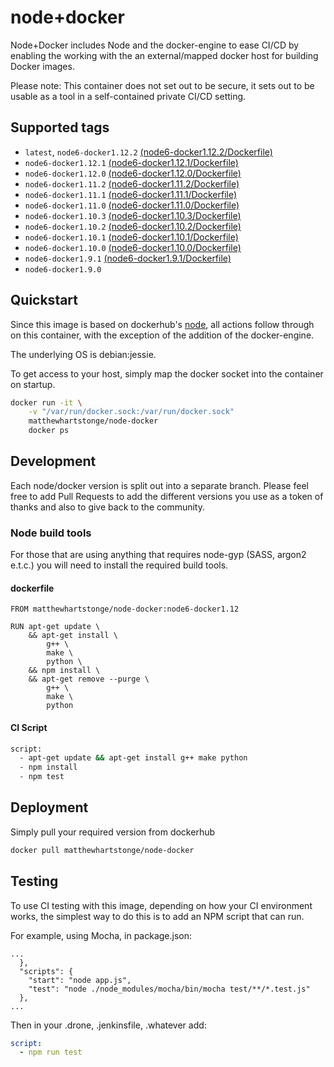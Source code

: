 # node+docker

Node+Docker includes Node and the docker-engine to ease CI/CD by enabling the 
working with the an external/mapped docker host for building Docker images.

Please note: This container does not set out to be secure, it sets out to be
usable as a tool in a self-contained private CI/CD setting.

## Supported tags
- `latest`, `node6-docker1.12.2` [(node6-docker1.12.2/Dockerfile)](https://github.com/MatthewHartstonge/node-docker/blob/node6-docker1.12.2/Dockerfile)
- `node6-docker1.12.1` [(node6-docker1.12.1/Dockerfile)](https://github.com/MatthewHartstonge/node-docker/blob/node6-docker1.12.1/Dockerfile)
- `node6-docker1.12.0` [(node6-docker1.12.0/Dockerfile)](https://github.com/MatthewHartstonge/node-docker/blob/node6-docker1.12.0/Dockerfile)
- `node6-docker1.11.2` [(node6-docker1.11.2/Dockerfile)](https://github.com/MatthewHartstonge/node-docker/blob/node6-docker1.11.2/Dockerfile)
- `node6-docker1.11.1` [(node6-docker1.11.1/Dockerfile)](https://github.com/MatthewHartstonge/node-docker/blob/node6-docker1.11.1/Dockerfile)
- `node6-docker1.11.0` [(node6-docker1.11.0/Dockerfile)](https://github.com/MatthewHartstonge/node-docker/blob/node6-docker1.11.0/Dockerfile)
- `node6-docker1.10.3` [(node6-docker1.10.3/Dockerfile)](https://github.com/MatthewHartstonge/node-docker/blob/node6-docker1.10.3/Dockerfile)
- `node6-docker1.10.2` [(node6-docker1.10.2/Dockerfile)](https://github.com/MatthewHartstonge/node-docker/blob/node6-docker1.10.2/Dockerfile)
- `node6-docker1.10.1` [(node6-docker1.10.1/Dockerfile)](https://github.com/MatthewHartstonge/node-docker/blob/node6-docker1.10.1/Dockerfile)
- `node6-docker1.10.0` [(node6-docker1.10.0/Dockerfile)](https://github.com/MatthewHartstonge/node-docker/blob/node6-docker1.10.0/Dockerfile)
- `node6-docker1.9.1` [(node6-docker1.9.1/Dockerfile)](https://github.com/MatthewHartstonge/node-docker/blob/node6-docker1.9.1/Dockerfile)
- `node6-docker1.9.0`

## Quickstart
Since this image is based on dockerhub's [node](https://hub.docker.com/_/node/),
all actions follow through on this container, with the exception of the 
addition of the docker-engine.

The underlying OS is debian:jessie. 

To get access to your host, simply map the docker socket into the container on
startup.

```sh
docker run -it \
    -v "/var/run/docker.sock:/var/run/docker.sock"
    matthewhartstonge/node-docker
    docker ps
```

## Development
Each node/docker version is split out into a separate branch. Please feel free 
to add Pull Requests to add the different versions you use as a token of thanks
and also to give back to the community. 

### Node build tools
For those that are using anything that requires node-gyp (SASS, argon2 e.t.c.)
you will need to install the required build tools. 

#### dockerfile
```
FROM matthewhartstonge/node-docker:node6-docker1.12

RUN apt-get update \
    && apt-get install \
        g++ \
        make \
        python \
    && npm install \
    && apt-get remove --purge \
        g++ \
        make \
        python
```

#### CI Script
```sh
script:
  - apt-get update && apt-get install g++ make python
  - npm install
  - npm test
```

## Deployment
Simply pull your required version from dockerhub

```sh
docker pull matthewhartstonge/node-docker
```

## Testing
To use CI testing with this image, depending on how your CI environment works, 
the simplest way to do this is to add an NPM script that can run. 

For example, using Mocha, in package.json:

```
...
  },
  "scripts": {
    "start": "node app.js",
    "test": "node ./node_modules/mocha/bin/mocha test/**/*.test.js"
  },
...
```

Then in your .drone, .jenkinsfile, .whatever add:

```yml
script:
  - npm run test 
```
